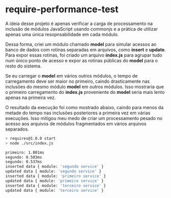 # require-performance-test
A ideia desse projeto é apenas verificar a carga de processamento na inclusão de módulos JavaScript usando commonjs e a prática de utilizar apenas uma única resopnsabilidade em cada módulo.

Dessa forma, criei um módulo chamado **model** para simular acessos ao banco de dados com rotinas separadas em arquivos, como **insert** e **update**. Para expor essas rotinas, foi criado um arquivo **index.js** para agrupar tudo num único ponto de acesso e expor as rotinas públicas do **model** para o resto do sistema.

Se eu carregar o **model** em vários outros módulos, o tempo de carregamento deve ser maior no primeiro, caindo drasticamente nas inclusões do mesmo módulo **model** em outros módulos. Isso mostraria que o primeiro carregamento do **index.js** proveniente do **model** seria mais lento apenas na primeira vez.

O resultado da execução foi como mostrado abaixo, caindo para menos da metade do tempo nas inclusões posteriores a primeira vez em várias execuções. Isso mitigou meu medo de criar um processamento pesado no acesso aos arquivos de módulos fragmentados em vários arquivos separados.

```bash
> requires@1.0.0 start
> node ./src/index.js

primeiro: 1.801ms
segundo: 0.503ms
segundo: 0.537ms
inserted data { module: 'segundo service' }
updated data { module: 'segundo service' }
inserted data { module: 'primeiro service' }
updated data { module: 'primeiro service' }
inserted data { module: 'terceiro service' }
updated data { module: 'terceiro service' }
```